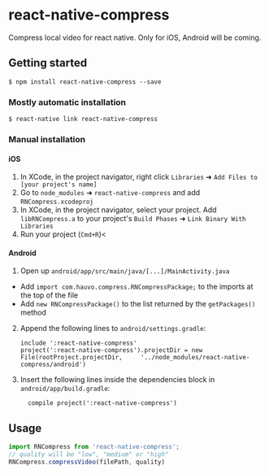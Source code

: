
# react-native-compress
Compress local video for react native. Only for iOS, Android will be coming.

## Getting started

`$ npm install react-native-compress --save`

### Mostly automatic installation

`$ react-native link react-native-compress`

### Manual installation


#### iOS

1. In XCode, in the project navigator, right click `Libraries` ➜ `Add Files to [your project's name]`
2. Go to `node_modules` ➜ `react-native-compress` and add `RNCompress.xcodeproj`
3. In XCode, in the project navigator, select your project. Add `libRNCompress.a` to your project's `Build Phases` ➜ `Link Binary With Libraries`
4. Run your project (`Cmd+R`)<

#### Android

1. Open up `android/app/src/main/java/[...]/MainActivity.java`
  - Add `import com.hauvo.compress.RNCompressPackage;` to the imports at the top of the file
  - Add `new RNCompressPackage()` to the list returned by the `getPackages()` method
2. Append the following lines to `android/settings.gradle`:
  	```
  	include ':react-native-compress'
  	project(':react-native-compress').projectDir = new File(rootProject.projectDir, 	'../node_modules/react-native-compress/android')
  	```
3. Insert the following lines inside the dependencies block in `android/app/build.gradle`:
  	```
      compile project(':react-native-compress')
  	```

## Usage
```javascript
import RNCompress from 'react-native-compress';
// quality will be "low", "medium" or "high"
RNCompress.compressVideo(filePath, quality)
```

